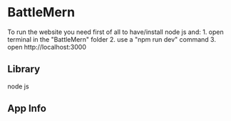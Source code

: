 # BattleMern
 To run the website you need first of all to have/install node js and:
    1. open terminal in the "BattleMern" folder
    2. use a "npm run dev" command
    3. open http://localhost:3000

## Library
node js

## App Info


